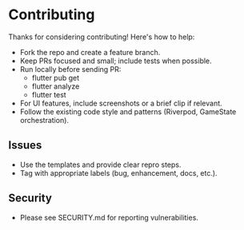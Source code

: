 # Contributing

Thanks for considering contributing! Here's how to help:

- Fork the repo and create a feature branch.
- Keep PRs focused and small; include tests when possible.
- Run locally before sending PR:
  - flutter pub get
  - flutter analyze
  - flutter test
- For UI features, include screenshots or a brief clip if relevant.
- Follow the existing code style and patterns (Riverpod, GameState orchestration).

## Issues
- Use the templates and provide clear repro steps.
- Tag with appropriate labels (bug, enhancement, docs, etc.).

## Security
- Please see SECURITY.md for reporting vulnerabilities.
